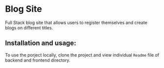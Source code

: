 # Blog Site

Full Stack blog site that allows users to register themselves and create blogs on different titles.

## Installation and usage:

To use the porject locally, clone the project and view individual `Readme` file of backend and frontend directory.
